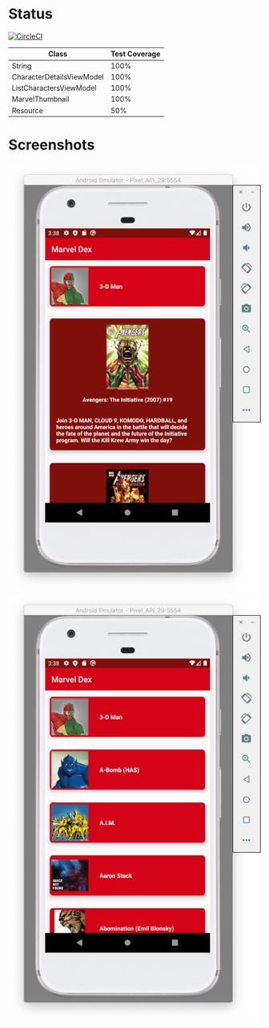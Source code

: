 # Status
[![CircleCI](https://circleci.com/gh/0x7067/MarvelDex.svg?style=svg&circle-token=0a1dd2654d158e9996ceddaaaefe95aed0568220)](https://circleci.com/gh/0x7067/MarvelDex)

| Class                     | Test Coverage |
|---------------------------|---------------|
| String                    |      100%     |
| CharacterDetailsViewModel |      100%     |
| ListCharactersViewModel   |      100%     |
| MarvelThumbnail           |      100%     |
| Resource                  |      50%      |

# Screenshots
![Detail](./screenshots/1.png)
![Character List](./screenshots/2.png)
